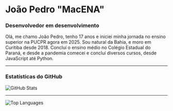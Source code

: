# João Pedro "MacENA"

### Desenvolvedor em desenvolvimento

Olá, me chamo João Pedro, tenho 17 anos e iniciei minha jornada no ensino superior na PUCPR agora em 2025. Sou natural da Bahia, e moro em Curitiba desde 2018. Concluí o ensino médio no Colégio Estadual do Paraná, e desde a pandemia comecei e concluí diversos cursos, desde JavaScript até Python.

---

### Estatísticas do GitHub

![GitHub Stats](https://github-readme-stats.vercel.app/api?username=Macenajp&show_icons=true&hide=prs&count_private=true&theme=github_dark_dimmed)

---

![Top Languages](https://github-readme-stats.vercel.app/api/top-langs/?username=Macenajp&layout=compact&theme=github_dark_dimmed)

